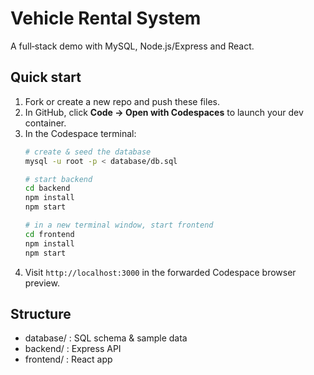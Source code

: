 # Vehicle Rental System

A full‑stack demo with MySQL, Node.js/Express and React.

## Quick start

1. Fork or create a new repo and push these files.
2. In GitHub, click **Code → Open with Codespaces** to launch your dev container.
3. In the Codespace terminal:
   ```bash
   # create & seed the database
   mysql -u root -p < database/db.sql

   # start backend
   cd backend
   npm install
   npm start

   # in a new terminal window, start frontend
   cd frontend
   npm install
   npm start
   ```
4. Visit `http://localhost:3000` in the forwarded Codespace browser preview.

## Structure

- database/ : SQL schema & sample data  
- backend/  : Express API  
- frontend/ : React app  